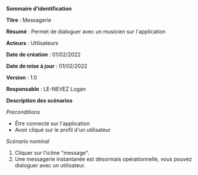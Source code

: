 **Sommaire d’identification**

  **Titre** : Messagerie

  **Résumé** : Permet de dialoguer avec un musicien sur l'application

  **Acteurs** : Utilisateurs

  **Date de création** : 01/02/2022

  **Date de mise à jour**  : 01/02/2022

  **Version** : 1.0

  **Responsable** : LE-NEVEZ Logan


**Description des scénarios**

*Préconditions*

- Être connecté sur l'application
- Avoir cliqué sur le profil d'un utilisateur

*Scénario nominal*

1. Cliquer sur l'icône "message".
2. Une messagerie instantanée est désormais opérationnelle, vous pouvez dialoguer avec un utilisateur.
